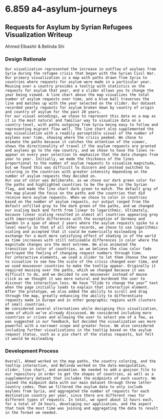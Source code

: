 # 6.859 a4-asylum-journeys
## Requests for Asylum by Syrian Refugees Visualization Writeup
Ahmed Elbashir & Belinda Shi

### Design Rationale
	Our visualization represented the increase in outflow of asylees from Syria during the refugee crisis that began with the Syrian Civil War. Our primary visualization is a map with paths drawn from Syria to countries where requests for asylum were made in a particular year. Mousing over a country provides a tooltip with statistics on the requests for asylum that year, and a slider allows you to change the year being viewed. A line chart above the map visualizes the total number of asylum requests over time, and a blue ball traverses the line and matches up with the year selected on the slider. Our dataset recorded yearly requests for asylum broken down by country of origin and country of asylum for the past 20 years.
	For our visual encodings, we chose to represent this data on a map as it is the most natural and familiar way to visualize data on a country-level, with paths outgoing from Syria being easy to follow and representing migrant flow well. The line chart also supplemented the map visualization with a readily perceptible visual of the number of asylees over time, showing where the crisis peaked. We chose to animate the paths because it catches the attention of the viewer, shows the directionality of travel if the asylum requests are granted and asylees go to the new country, and we chose to have the lines re-appear on every year selection to emphasize that the data changes from year to year. Initially, we made the thickness of the lines proportional to the number of asylum requests to visualize magnitude, but we found this was difficult to discern and instead switched to coloring in the countries with greater intensity depending on the number of asylum requests they decided on. 
	Our use of color was deliberate, as we chose our dark green color for the paths and highlighted countries to be the green in the Syrian flag, and made the line chart dark green to match. The default gray of the map placed the focus on the paths and the countries that did receive more asylum requests. When we chose to color in countries based on the number of asylum requests, our output ranged from the default unfilled gray to the dark green of the paths, and we changed our scaling back and forth from linear to logarithmic. Ultimately, because linear scaling resulted in almost all countries appearing gray with imperceptible differences with the exception of Germany and Sweden in a span of about 2 years where the asylum requests spike to a level nearly 3x that of all other records, we chose to use logarithmic scaling and accepted that it could be numerically misleading in exchange for a much more satisfying effect of shading in of the world as time increases with still noticeable differences in color where the magnitude changes are the most extreme. We also animated the transition in color of countries, as we believe the slow color fade portrayed the feeling of changing request numbers through time.
	For interactive elements, we used a slider to let them choose the year to visualize to see how the scale of the crisis changed over time, and we used mouseover countries to make the tooltip appear. Originally it required mousing over the paths, which we changed because it was difficult to do, and we decided to use mouseover instead of mouse click as we thought it was more natural and burdened the user to discover the interaction less. We have “Slide to change the year” text when the page initially loads to explain that interaction element. After the prototype, we also added the ability to scroll and drag through the map, greatly enhancing the ability to differentiate requests made in Europe and in other geographic regions with clusters of small countries. 
	We considered several alternatives while designing this visualization, some of which we’ve already discussed. We considered including more countries or crises and allowing the user to select one of a few, as was suggested in our feedback, but decided the visualization was more powerful with a narrower scope and greater focus. We also considered including further visualizations in the tooltip based on the asylum request status, such as a pie chart of the status requests, but felt it would be misleading 
### Development Process
	Overall, Ahmed worked on the map paths, the country coloring, and the tooltip interaction, and Belinda worked on the data manipulation, slider, line chart, and animation. We needed to add a geojson file to our repository in order to get the shapes of countries, as well as a supplementary dataset that includes the midpoints of each country. We joined the midpoint data with our main dataset through three letter country codes. Then we filtered the asylum data to only include asylees from Syria, and aggregated the number of requests for each destination country per year, since there are different rows for different types of requests. In total, we spent about 12 hours each, for a total of 24 hours, developing our application, and the aspect that took the most time was joining and aggregating the data to result in the format we needed.
	

